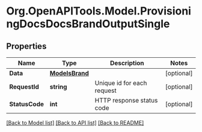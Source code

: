 # Org.OpenAPITools.Model.ProvisioningDocsDocsBrandOutputSingle

## Properties

Name | Type | Description | Notes
------------ | ------------- | ------------- | -------------
**Data** | [**ModelsBrand**](ModelsBrand.md) |  | [optional] 
**RequestId** | **string** | Unique id for each request | [optional] 
**StatusCode** | **int** | HTTP response status code | [optional] 

[[Back to Model list]](../README.md#documentation-for-models) [[Back to API list]](../README.md#documentation-for-api-endpoints) [[Back to README]](../README.md)

